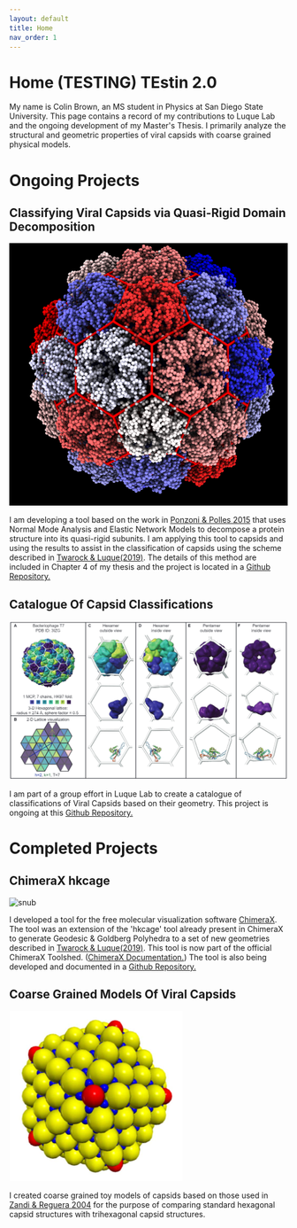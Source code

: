 ```yaml
---
layout: default
title: Home
nav_order: 1
---
```


# Home (TESTING) TEstin 2.0

My name is Colin Brown, an MS student in Physics at San Diego State University. This page contains a record of my contributions
to Luque Lab and
the ongoing development of my Master's Thesis. I primarily analyze the structural and geometric properties of viral capsids with 
coarse grained physical models.


# Ongoing Projects

## Classifying Viral Capsids via Quasi-Rigid Domain Decomposition

![myimg](dd.png)

I am developing a tool based on the work in [Ponzoni & Polles 2015](https://www.sciencedirect.com/science/article/pii/S0969212615002270?via%3Dihub)
that uses Normal Mode Analysis and Elastic Network Models to decompose a protein structure into its quasi-rigid subunits.
I am applying this tool to capsids and using the results to assist in the classification of capsids using the scheme
described in [Twarock & Luque(2019)](https://www.nature.com/articles/s41467-019-12367-3).
The details of this method are included in Chapter 4 of my thesis and the project is located in a 
[Github Repository.](https://github.com/luquelab/mechanical_subdivision_ProDy)

## Catalogue Of Capsid Classifications

![myimg](fig.png)

I am part of a group effort in Luque Lab to create a catalogue of classifications of Viral Capsids based on their geometry.
This project is ongoing at this [Github Repository.](https://github.com/luquelab/auto-lattice)

# Completed Projects

## ChimeraX hkcage

![snub](snub.gif)

I developed a tool for the free molecular visualization software [ChimeraX](https://www.rbvi.ucsf.edu/chimerax/). The
tool was an extension of the 'hkcage' tool already present in ChimeraX to generate Geodesic & Goldberg Polyhedra to a
set of new geometries described in [Twarock & Luque(2019)](https://www.nature.com/articles/s41467-019-12367-3). This tool
is now part of the official ChimeraX Toolshed. ([ChimeraX Documentation.](https://www.nature.com/articles/s41467-019-12367-3))
The tool is also being developed and documented in a [Github Repository.](https://github.com/luquelab/hkcage)

## Coarse Grained Models Of Viral Capsids

![cg](toy_model.png)

I created coarse grained toy models of capsids based on those used in [Zandi & Reguera 2004](https://www.pnas.org/content/101/44/15556)
for the purpose of comparing standard hexagonal capsid structures with trihexagonal capsid structures.

## 

